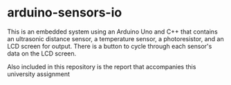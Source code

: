 # arduino-sensors-io

This is an embedded system using an Arduino Uno and C++ that contains an ultrasonic distance sensor, a temperature sensor, a photoresistor, and an LCD screen for output. There is a button to cycle through each sensor's data on the LCD screen.

Also included in this repository is the report that accompanies this university assignment
